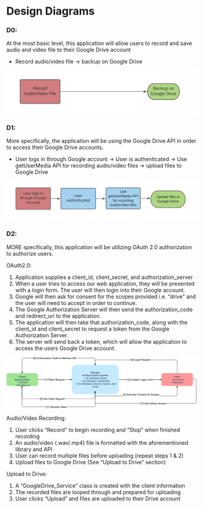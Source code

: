 # Design Diagrams

### D0:
At the most basic level, this application will allow users to record and save audio and video file to their Google Drive account

* Record audio/video file -> backup on Google Drive

![D0](../Resources/Images/D0.png)


### D1:
More specifically, the application will be using the Google Drive API in order to access their Google Drive accounts.

* User logs in through Google account -> User is authenticated -> Use getUserMedia API for recording audio/video files -> upload files to Google Drive

![D1](../Resources/Images/D1.png)


### D2:
MORE specifically, this application will be utilizing OAuth 2.0 authorization to authorize users.

OAuth2.0:
1.	Application supplies a client_id, client_secret, and authorization_server
2.	When a user tries to access our web application, they will be presented with a login form. The user will then login into their Google account.
3.	Google will then ask for consent for the scopes provided i.e. “drive” and the user will need to accept in order to continue.
4.	The Google Authorization Server will then send the authorization_code and redirect_uri to the application. 
5.	The application will then take that authorization_code, along with the client_id and client_secret to request a token from the Google Authorization Server.
6.	The server will send back a token, which will allow the application to access the users Google Drive account.

![D2: OAuth2.0 Design Diagram](../Resources/Images/D2.png)

Audio/Video Recording:
1.	User clicks “Record” to begin recording and “Stop” when finished recording
2.	An audio/video (.wav/.mp4) file is formatted with the aforementioned library and API
3.	User can record multiple files before uploading (repeat steps 1 & 2)
4.	Upload files to Google Drive (See “Upload to Drive” section)

Upload to Drive:
1.	A “GoogleDrive_Service” class is created with the client information
2.	The recorded files are looped through and prepared for uploading
3.	User clicks “Upload” and files are uploaded to their Drive account
